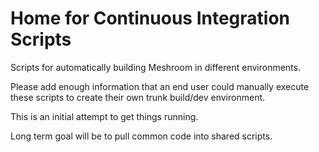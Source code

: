 # Home for Continuous Integration Scripts

Scripts for automatically building Meshroom in different environments.

Please add enough information that an end user could manually execute these scripts to create their own trunk build/dev environment.

This is an initial attempt to get things running.

Long term goal will be to pull common code into shared scripts.